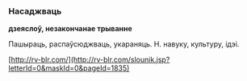 ### Насаджваць
**дзеяслоў, незакончанае трыванне**

Пашыраць, распаўсюджваць, укараняць. Н. навуку, культуру, ідэі.

<a rel="author">[http://rv-blr.com/](http://rv-blr.com/slounik.jsp?letterId=0&maskId=0&pageId=1835)</a>
